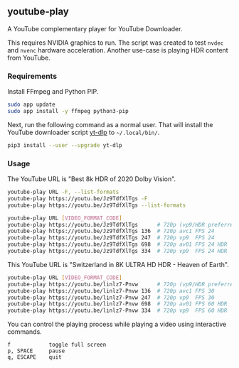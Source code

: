 ## youtube-play

A YouTube complementary player for YouTube Downloader.

This requires NVIDIA graphics to run. The script was created to test `nvdec` and `nvenc` hardware acceleration. Another use-case is playing HDR content from YouTube.

### Requirements

Install FFmpeg and Python PIP.

```bash
sudo app update
sudo app install -y ffmpeg python3-pip
```

Next, run the following command as a normal user. That will install the YouTube downloader script [yt-dlp](https://github.com/yt-dlp/yt-dlp) to `~/.local/bin/`.

```bash
pip3 install --user --upgrade yt-dlp
```

### Usage

The YouTube URL is "Best 8k HDR of 2020 Dolby Vision".

```bash
youtube-play URL -F, --list-formats
youtube-play https://youtu.be/Jz9TdfXlTgs -F
youtube-play https://youtu.be/Jz9TdfXlTgs --list-formats

youtube-play URL [VIDEO_FORMAT_CODE]
youtube-play https://youtu.be/Jz9TdfXlTgs      # 720p (vp9/HDR preferred)
youtube-play https://youtu.be/Jz9TdfXlTgs 136  # 720p avc1 FPS 24
youtube-play https://youtu.be/Jz9TdfXlTgs 247  # 720p vp9  FPS 24
youtube-play https://youtu.be/Jz9TdfXlTgs 698  # 720p av01 FPS 24 HDR
youtube-play https://youtu.be/Jz9TdfXlTgs 334  # 720p vp9  FPS 24 HDR
```

This YouTube URL is "Switzerland in 8K ULTRA HD HDR - Heaven of Earth".

```bash
youtube-play URL [VIDEO_FORMAT_CODE]
youtube-play https://youtu.be/linlz7-Pnvw      # 720p (vp9/HDR preferred)
youtube-play https://youtu.be/linlz7-Pnvw 136  # 720p avc1 FPS 30
youtube-play https://youtu.be/linlz7-Pnvw 247  # 720p vp9  FPS 30
youtube-play https://youtu.be/linlz7-Pnvw 698  # 720p av01 FPS 60 HDR
youtube-play https://youtu.be/linlz7-Pnvw 334  # 720p vp9  FPS 60 HDR
```

You can control the playing process while playing a video using interactive commands.

```text
f            toggle full screen
p, SPACE     pause
q, ESCAPE    quit
```

